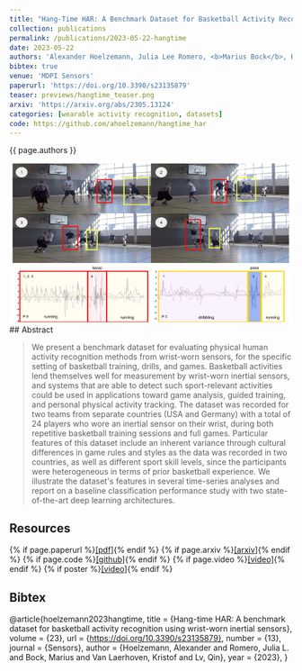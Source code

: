 ```yaml
---
title: "Hang-Time HAR: A Benchmark Dataset for Basketball Activity Recognition using Wrist-worn Inertial Sensors"
collection: publications
permalink: /publications/2023-05-22-hangtime
date: 2023-05-22
authors: 'Alexander Hoelzemann, Julia Lee Romero, <b>Marius Bock</b>, Kristof Van Laerhoven, Qin Lv'
bibtex: true
venue: 'MDPI Sensors'
paperurl: 'https://doi.org/10.3390/s23135879'
teaser: previews/hangtime_teaser.png
arxiv: 'https://arxiv.org/abs/2305.13124'
categories: [wearable activity recognition, datasets]
code: https://github.com/ahoelzemann/hangtime_har
---
```


{{ page.authors }}

<img class="pub_teaser" src="../images/previews/hangtime.png" alt="Teaser Image" title="teaser" />
## Abstract

> We present a benchmark dataset for evaluating physical human activity recognition methods from wrist-worn sensors, for the specific setting of basketball training, drills, and games. Basketball activities lend themselves well for measurement by wrist-worn inertial sensors, and systems that are able to detect such sport-relevant activities could be used in applications toward game analysis, guided training, and personal physical activity tracking. The dataset was recorded for two teams from separate countries (USA and Germany) with a total of 24 players who wore an inertial sensor on their wrist, during both repetitive basketball training sessions and full games. Particular features of this dataset include an inherent variance through cultural differences in game rules and styles as the data was recorded in two countries, as well as different sport skill levels, since the participants were heterogeneous in terms of prior basketball experience. We illustrate the dataset's features in several time-series analyses and report on a baseline classification performance study with two state-of-the-art deep learning architectures.

## Resources

{% if page.paperurl %}<a href=" {{ page.paperurl }} ">[pdf]</a>{% endif %} {% if page.arxiv %}<a href=" {{ page.arxiv }} ">[arxiv]</a>{% endif %} {% if page.code %}<a href=" {{ page.code }} ">[github]</a>{% endif %} {% if page.video %}<a href=" {{ page.video }} ">[video]</a>{% endif %} {% if poster %}<a href=" {{ page.poster }} ">[video]</a>{% endif %}

## Bibtex

    
@article{hoelzemann2023hangtime,
	title = {Hang-time HAR: A benchmark dataset for basketball activity recognition using wrist-worn inertial sensors},
	volume = {23},
	url = {https://doi.org/10.3390/s23135879},
	number = {13},
	journal = {Sensors},
	author = {Hoelzemann, Alexander and Romero, Julia L. and Bock, Marius and Van Laerhoven, Kristof and Lv, Qin},
	year = {2023},
}

